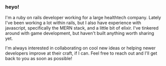 ### heyo!

I'm a ruby on rails developer working for a large healthtech company. Lately I've been working a lot within rails, but I also have experience with javascript, specifically the MERN stack, and a little bit of elixir. I've tinkered around with game development, but haven't built anything worth sharing yet.

I'm always interested in collaborating on cool new ideas or helping newer developers improve at their craft, if I can. Feel free to reach out and I'll get back to you as soon as possible!
